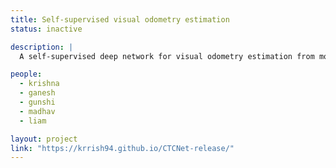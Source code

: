 ```yaml
---
title: Self-supervised visual odometry estimation
status: inactive

description: |
  A self-supervised deep network for visual odometry estimation from monocular imagery.

people:
  - krishna
  - ganesh
  - gunshi
  - madhav
  - liam

layout: project
link: "https://krrish94.github.io/CTCNet-release/"
---
```

